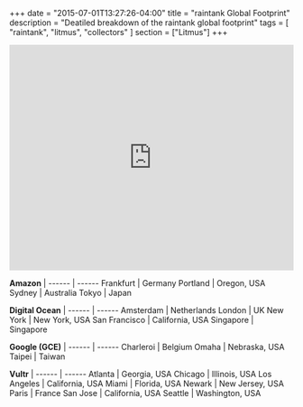 +++
date = "2015-07-01T13:27:26-04:00"
title = "raintank Global Footprint"
description = "Deatiled breakdown of the raintank global footprint"
tags = [ "raintank", "litmus", "collectors" ]
section = ["Litmus"]
+++

<iframe width='100%' height='400px' frameBorder='0' src='https://a.tiles.mapbox.com/v4/wearecapacity.o2jefpi4/attribution,zoompan,zoomwheel.html?access_token=pk.eyJ1Ijoid2VhcmVjYXBhY2l0eSIsImEiOiJ2ZkcwNFBJIn0.z-6Cs83_A86Eqr3tFekS7g'></iframe>
<br/>

**Amazon** | 
------ | ------
Frankfurt | Germany
Portland | Oregon, USA
Sydney | Australia
Tokyo | Japan

**Digital Ocean** | 
------ | ------ 
Amsterdam | Netherlands
London | UK
New York | New York, USA
San Francisco | California, USA
Singapore | Singapore

**Google (GCE)** | 
------ | ------
Charleroi | Belgium
Omaha | Nebraska, USA
Taipei | Taiwan

**Vultr** | 
------ | ------
Atlanta | Georgia, USA
Chicago | Illinois, USA
Los Angeles | California, USA
Miami | Florida, USA
Newark | New Jersey, USA
Paris | France
San Jose | California, USA
Seattle | Washington, USA
